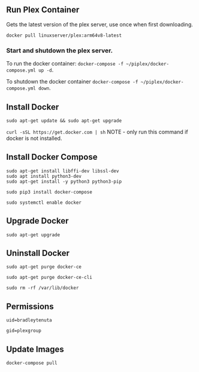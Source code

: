 ## Run Plex Container

Gets the latest version of the plex server, use once when first downloading.

`docker pull linuxserver/plex:arm64v8-latest`

### Start and shutdown the plex server.

To run the docker container: `docker-compose -f ~/piplex/docker-compose.yml up -d`.

To shutdown the docker container `docker-compose -f ~/piplex/docker-compose.yml down`.

## Install Docker

`sudo apt-get update && sudo apt-get upgrade`

`curl -sSL https://get.docker.com | sh` NOTE - only run this command if docker is not installed.

## Install Docker Compose

```
sudo apt-get install libffi-dev libssl-dev
sudo apt install python3-dev
sudo apt-get install -y python3 python3-pip
```

`sudo pip3 install docker-compose`

`sudo systemctl enable docker`

## Upgrade Docker

`sudo apt-get upgrade`

## Uninstall Docker

`sudo apt-get purge docker-ce`

`sudo apt-get purge docker-ce-cli`

`sudo rm -rf /var/lib/docker`

## Permissions

`uid=bradleytenuta`

`gid=plexgroup`

## Update Images

`docker-compose pull`
